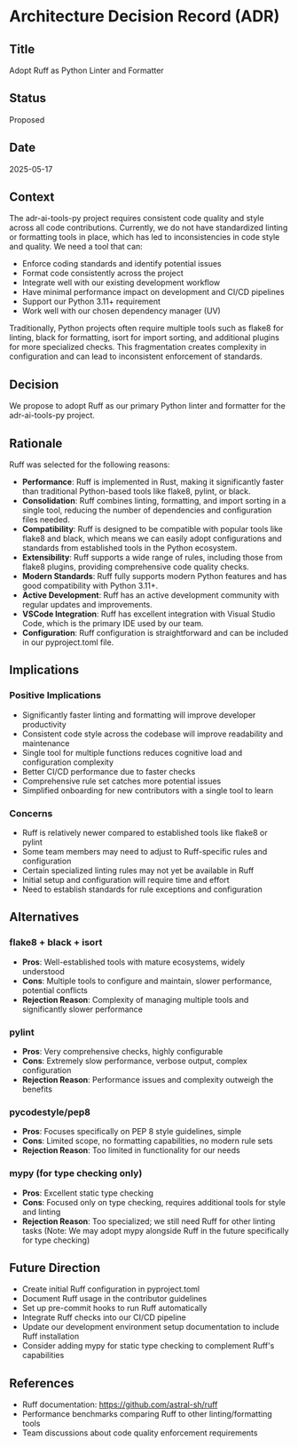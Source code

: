 # Architecture Decision Record (ADR)

## Title
Adopt Ruff as Python Linter and Formatter

## Status
Proposed

## Date
2025-05-17

## Context
The adr-ai-tools-py project requires consistent code quality and style across all code contributions. Currently, we do not have standardized linting or formatting tools in place, which has led to inconsistencies in code style and quality. We need a tool that can:

- Enforce coding standards and identify potential issues
- Format code consistently across the project
- Integrate well with our existing development workflow
- Have minimal performance impact on development and CI/CD pipelines
- Support our Python 3.11+ requirement
- Work well with our chosen dependency manager (UV)

Traditionally, Python projects often require multiple tools such as flake8 for linting, black for formatting, isort for import sorting, and additional plugins for more specialized checks. This fragmentation creates complexity in configuration and can lead to inconsistent enforcement of standards.

## Decision
We propose to adopt Ruff as our primary Python linter and formatter for the adr-ai-tools-py project.

## Rationale
Ruff was selected for the following reasons:

- **Performance**: Ruff is implemented in Rust, making it significantly faster than traditional Python-based tools like flake8, pylint, or black.
- **Consolidation**: Ruff combines linting, formatting, and import sorting in a single tool, reducing the number of dependencies and configuration files needed.
- **Compatibility**: Ruff is designed to be compatible with popular tools like flake8 and black, which means we can easily adopt configurations and standards from established tools in the Python ecosystem.
- **Extensibility**: Ruff supports a wide range of rules, including those from flake8 plugins, providing comprehensive code quality checks.
- **Modern Standards**: Ruff fully supports modern Python features and has good compatibility with Python 3.11+.
- **Active Development**: Ruff has an active development community with regular updates and improvements.
- **VSCode Integration**: Ruff has excellent integration with Visual Studio Code, which is the primary IDE used by our team.
- **Configuration**: Ruff configuration is straightforward and can be included in our pyproject.toml file.

## Implications
### Positive Implications
- Significantly faster linting and formatting will improve developer productivity
- Consistent code style across the codebase will improve readability and maintenance
- Single tool for multiple functions reduces cognitive load and configuration complexity
- Better CI/CD performance due to faster checks
- Comprehensive rule set catches more potential issues
- Simplified onboarding for new contributors with a single tool to learn

### Concerns
- Ruff is relatively newer compared to established tools like flake8 or pylint
- Some team members may need to adjust to Ruff-specific rules and configuration
- Certain specialized linting rules may not yet be available in Ruff
- Initial setup and configuration will require time and effort
- Need to establish standards for rule exceptions and configuration

## Alternatives
### flake8 + black + isort
- **Pros**: Well-established tools with mature ecosystems, widely understood
- **Cons**: Multiple tools to configure and maintain, slower performance, potential conflicts
- **Rejection Reason**: Complexity of managing multiple tools and significantly slower performance

### pylint
- **Pros**: Very comprehensive checks, highly configurable
- **Cons**: Extremely slow performance, verbose output, complex configuration
- **Rejection Reason**: Performance issues and complexity outweigh the benefits

### pycodestyle/pep8
- **Pros**: Focuses specifically on PEP 8 style guidelines, simple
- **Cons**: Limited scope, no formatting capabilities, no modern rule sets
- **Rejection Reason**: Too limited in functionality for our needs

### mypy (for type checking only)
- **Pros**: Excellent static type checking
- **Cons**: Focused only on type checking, requires additional tools for style and linting
- **Rejection Reason**: Too specialized; we still need Ruff for other linting tasks (Note: We may adopt mypy alongside Ruff in the future specifically for type checking)

## Future Direction
- Create initial Ruff configuration in pyproject.toml
- Document Ruff usage in the contributor guidelines
- Set up pre-commit hooks to run Ruff automatically
- Integrate Ruff checks into our CI/CD pipeline
- Update our development environment setup documentation to include Ruff installation
- Consider adding mypy for static type checking to complement Ruff's capabilities

## References
- Ruff documentation: https://github.com/astral-sh/ruff
- Performance benchmarks comparing Ruff to other linting/formatting tools
- Team discussions about code quality enforcement requirements
